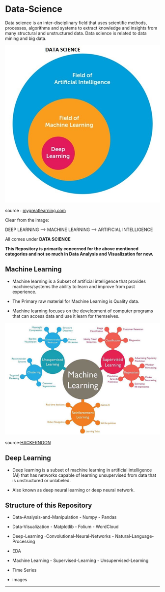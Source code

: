 # Data-Science

Data science is an inter-disciplinary field that uses scientific methods, processes, algorithms and systems to extract knowledge and insights from many structural and unstructured data. Data science is related to data mining and big data.

![](images/DS-AI-ML-1.jpg)

source : [mygreatlearning.com](https://www.mygreatlearning.com/blog/difference-data-science-machine-learning-ai/)

Clear from the image:


DEEP LEARNING --> MACHINE LEARNING --> ARTIFICIAL INTELLIGENCE

All comes under **DATA SCIENCE**

**This Repository is primarily concerned for the above mentioned categories and 
not so much in Data Analysis and Visualization for now.**

## Machine Learning

- Machine learning is a Subset of artificial intelligence that provides machines/systems the ability to learn and improve from past experience.

- The Primary raw material for Machine Learning is Quality data.

- Machine learning focuses on the development of computer programs that can access data and use it learn for themselves.


![](images/ml.png)

source:[HACKERNOON](https://hackernoon.com/introduction-to-machine-learning-and-different-types-of-machine-learning-algorithms-3z57i242u)

## Deep Learning


- Deep learning is a subset of machine learning in artificial intelligence (AI) that has networks capable of learning unsupervised from data that is unstructured or unlabeled. 

- Also known as deep neural learning or deep neural network.

## Structure of this Repository

- Data-Analysis-and-Manipulation
        - Numpy
        - Pandas

- Data-Visualization
        - Matplotlib
        - Folium
        - WordCloud

- Deep-Learning
        -Convolutional-Neural-Networks
        - Natural-Language-Processing

- EDA

- Machine Learning
        - Supervised-Learning
        - Unsupervised-Learning

- Time Series

- images

*************************************************************



























